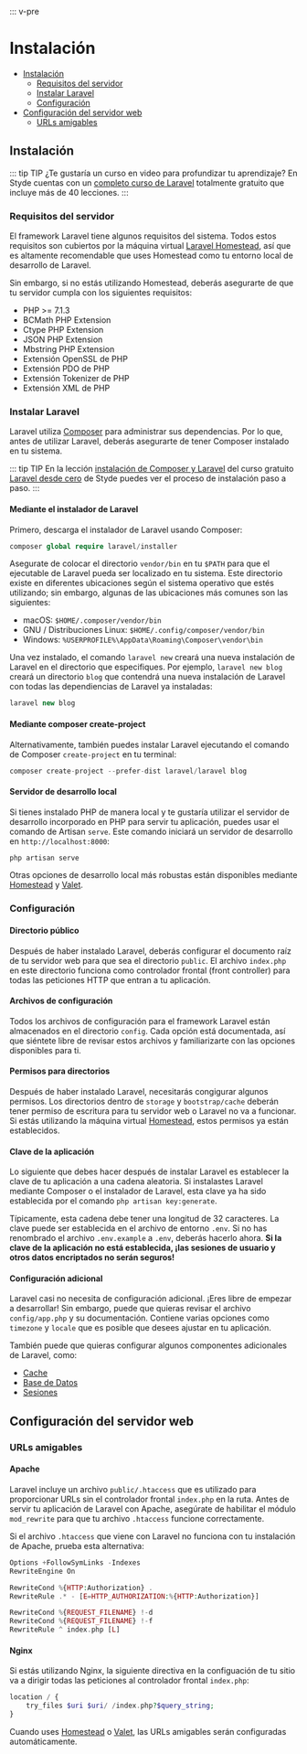 ::: v-pre

# Instalación

- [Instalación](#installation)
    - [Requisitos del servidor](#server-requirements)
    - [Instalar Laravel](#installing-laravel)
    - [Configuración](#configuration)
- [Configuración del servidor web](#web-server-configuration)
    - [URLs amigables](#pretty-urls)

<a name="installation"></a>
## Instalación

::: tip TIP
¿Te gustaría un curso en video para profundizar tu aprendizaje? En Styde cuentas con un [completo curso de Laravel](https://styde.net/laravel-5/) totalmente gratuito que incluye más de 40 lecciones.
:::

<a name="server-requirements"></a>
### Requisitos del servidor

El framework Laravel tiene algunos requisitos del sistema. Todos estos requisitos son cubiertos por la máquina virtual [Laravel Homestead](/homestead.html), así que es altamente recomendable que uses Homestead como tu entorno local de desarrollo de Laravel.

Sin embargo, si no estás utilizando Homestead, deberás asegurarte de que tu servidor cumpla con los siguientes requisitos:

- PHP >= 7.1.3
- BCMath PHP Extension
- Ctype PHP Extension
- JSON PHP Extension
- Mbstring PHP Extension
- Extensión OpenSSL de PHP 
- Extensión PDO de PHP 
- Extensión Tokenizer de PHP 
- Extensión XML de PHP

<a name="installing-laravel"></a>
### Instalar Laravel

Laravel utiliza [Composer](https://getcomposer.org) para administrar sus dependencias. Por lo que, antes de utilizar Laravel, deberás asegurarte de tener Composer instalado en tu sistema.

::: tip TIP
En la lección [instalación de Composer y Laravel](https://styde.net/instalacion-de-composer-y-laravel/) del curso gratuito [Laravel desde cero](https://styde.net/laravel-5/) de Styde puedes ver el proceso de instalación paso a paso.
:::

#### Mediante el instalador de Laravel

Primero, descarga el instalador de Laravel usando Composer:

```php
composer global require laravel/installer    
```

Asegurate de colocar el directorio `vendor/bin` en tu `$PATH` para que el ejecutable de Laravel pueda ser localizado en tu sistema. Este directorio existe en diferentes ubicaciones según el sistema operativo que estés utilizando; sin embargo, algunas de las ubicaciones más comunes son las siguientes:

- macOS: `$HOME/.composer/vendor/bin`
- GNU / Distribuciones Linux: `$HOME/.config/composer/vendor/bin`
- Windows: `%USERPROFILE%\AppData\Roaming\Composer\vendor\bin`

Una vez instalado, el comando `laravel new` creará una nueva instalación de Laravel en el directorio que especifiques. Por ejemplo, `laravel new blog` creará un directorio `blog` que contendrá una nueva instalación de Laravel con todas las dependiencias de Laravel ya instaladas:

```php
laravel new blog
```

#### Mediante composer create-project

Alternativamente, también puedes instalar Laravel ejecutando el comando de Composer `create-project` en tu terminal:

```php
composer create-project --prefer-dist laravel/laravel blog
```

#### Servidor de desarrollo local

Si tienes instalado PHP de manera local y te gustaría utilizar el servidor de desarrollo incorporado en PHP para servir tu aplicación, puedes usar el comando de Artisan `serve`. Este comando iniciará un servidor de desarrollo en `http://localhost:8000`:

```php
php artisan serve    
```

Otras opciones de desarrollo local más robustas están disponibles mediante [Homestead](/homestead.html) y [Valet](/valet.html).

<a name="configuration"></a>
### Configuración

#### Directorio público

Después de haber instalado Laravel, deberás configurar el documento raíz de tu servidor web para que sea el directorio `public`. El archivo `index.php` en este directorio funciona como controlador frontal (front controller) para todas las peticiones HTTP que entran a tu aplicación.

#### Archivos de configuración

Todos los archivos de configuración para el framework Laravel están almacenados en el directorio `config`. Cada opción está documentada, así que siéntete libre de revisar estos archivos y familiarizarte con las opciones disponibles para ti.

#### Permisos para directorios

Después de haber instalado Laravel, necesitarás congigurar algunos permisos. Los directorios dentro de `storage` y `bootstrap/cache` deberán tener permiso de escritura para tu servidor web o Laravel no va a funcionar. Si estás utilizando la máquina virtual [Homestead](/homestead.html), estos permisos ya están establecidos.

#### Clave de la aplicación

Lo siguiente que debes hacer después de instalar Laravel es establecer la clave de tu aplicación a una cadena aleatoria. Si instalastes Laravel mediante Composer o el instalador de Laravel, esta clave ya ha sido establecida por el comando `php artisan key:generate`.

Típicamente, esta cadena debe tener una longitud de 32 caracteres. La clave puede ser establecida en el archivo de entorno `.env`. Si no has renombrado el archivo `.env.example` a `.env`, deberás hacerlo ahora. **Si la clave de la aplicación no está establecida, ¡las sesiones de usuario y otros datos encriptados no serán seguros!**

#### Configuración adicional

Laravel casi no necesita de configuración adicional. ¡Eres libre de empezar a desarrollar! Sin embargo, puede que quieras revisar el archivo `config/app.php` y su documentación. Contiene varias opciones como `timezone` y `locale` que es posible que desees ajustar en tu aplicación.

También puede que quieras configurar algunos componentes adicionales de Laravel, como:

- [Cache](/cache.html#configuration)
- [Base de Datos](/database.html#configuration)
- [Sesiones](/session.html#configuration)

<a name="web-server-configuration"></a>
## Configuración del servidor web

<a name="pretty-urls"></a>
### URLs amigables

#### Apache

Laravel incluye un archivo `public/.htaccess` que es utilizado para proporcionar URLs sin el controlador frontal `index.php` en la ruta. Antes de servir tu aplicación de Laravel con Apache, asegúrate de habilitar el módulo `mod_rewrite` para que tu archivo `.htaccess` funcione correctamente.

Si el archivo `.htaccess` que viene con Laravel no funciona con tu instalación de Apache, prueba esta alternativa:

```php
Options +FollowSymLinks -Indexes
RewriteEngine On

RewriteCond %{HTTP:Authorization} .
RewriteRule .* - [E=HTTP_AUTHORIZATION:%{HTTP:Authorization}]

RewriteCond %{REQUEST_FILENAME} !-d
RewriteCond %{REQUEST_FILENAME} !-f
RewriteRule ^ index.php [L]
```

#### Nginx

Si estás utilizando Nginx, la siguiente directiva en la configuación de tu sitio va a dirigir todas las peticiones al controlador frontal `index.php`:

```php
location / {
    try_files $uri $uri/ /index.php?$query_string;
}
```

Cuando uses [Homestead](/homestead.html) o [Valet](/valet.html), las URLs amigables serán configuradas automáticamente.